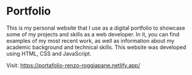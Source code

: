 # Portfolio

This is my personal website that I use as a digital portfolio to showcase some of my projects and skills as a web developer. In it, you can find examples of my most recent work, as well as information about my academic background and technical skills. This website was developed using HTML, CSS and JavaScript.

Visit: https://portafolio-renzo-roggiapane.netlify.app/
